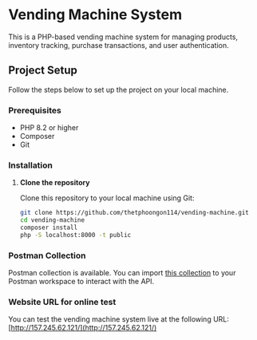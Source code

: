 # Vending Machine System

This is a PHP-based vending machine system for managing products, inventory tracking, purchase transactions, and user authentication.

## Project Setup

Follow the steps below to set up the project on your local machine.

### Prerequisites

- PHP 8.2 or higher
- Composer
- Git

### Installation

1. **Clone the repository**

   Clone this repository to your local machine using Git:

   ```bash
   git clone https://github.com/thetphoongon114/vending-machine.git
   cd vending-machine
   composer install
   php -S localhost:8000 -t public 

### Postman Collection 
   Postman collection is available. You can import <a href="/Vending machine.json" download>this collection</a> to your Postman workspace to interact with the API.

### Website URL for online test
   You can test the vending machine system live at the following URL: [http://157.245.62.121/](http://157.245.62.121/)